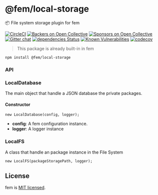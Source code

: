 # @fem/local-storage

📦 File system storage plugin for fem 


[![CircleCI](https://circleci.com/gh/fem/local-storage/tree/master.svg?style=svg)](https://circleci.com/gh/fem/local-storage/tree/master)
[![Backers on Open Collective](https://opencollective.com/fem/backers/badge.svg)](#backers) [![Sponsors on Open Collective](https://opencollective.com/fem/sponsors/badge.svg)](#sponsors)
[![Gitter chat](https://badges.gitter.im/fem/questions.png)](https://gitter.im/fem/)
[![dependencies Status](https://david-dm.org/fem/local-storage/status.svg)](https://david-dm.org/fem/local-storage)
[![Known Vulnerabilities](https://snyk.io/test/github/fem/local-storage/badge.svg?targetFile=package.json)](https://snyk.io/test/github/fem/local-storage?targetFile=package.json)
[![codecov](https://codecov.io/gh/fem/local-storage/branch/master/graph/badge.svg)](https://codecov.io/gh/fem/local-storage)

> This package is already built-in in fem

```
npm install @fem/local-storage
```

### API

### LocalDatabase

The main object that handle a JSON database the private packages.

#### Constructor

```
new LocalDatabase(config, logger);
```

* **config**: A fem configuration instance.
* **logger**: A logger instance

### LocalFS

A class that handle an package instance in the File System

```
new LocalFS(packageStoragePath, logger);
```



## License
fem is [MIT licensed](https://github.com/fem/local-storage/blob/master/LICENSE).
